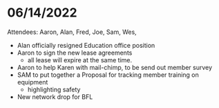 # 06/14/2022

Attendees: Aaron, Alan, Fred, Joe, Sam, Wes,



* Alan officially resigned Education office position
* Aaron to sign the new lease agreements
  * all lease will expire at the same time.
* Aaron to help Karen with mail-chimp, to be send out member survey
* SAM to put together a Proposal for tracking member training on equipment
  * highlighting safety&#x20;
* New network drop for BFL
